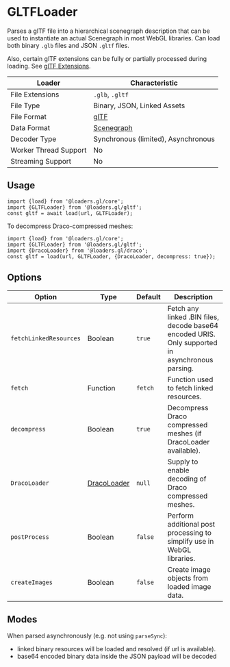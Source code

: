 # GLTFLoader

Parses a glTF file into a hierarchical scenegraph description that can be used to instantiate an actual Scenegraph in most WebGL libraries. Can load both binary `.glb` files and JSON `.gltf` files.

Also, certain glTF extensions can be fully or partially processed during loading. See [glTF Extensions](docs/api-reference/gltf-loaders/gltf-extensions.md).

| Loader                | Characteristic  |
| --------------------- | --------------- |
| File Extensions       | `.glb`, `.gltf` |
| File Type             | Binary, JSON, Linked Assets |
| File Format           | [glTF](https://github.com/KhronosGroup/glTF/tree/master/specification/2.0) |
| Data Format           | [Scenegraph](/docs/specifications/category-scenegraph) |
| Decoder Type          | Synchronous (limited), Asynchronous |
| Worker Thread Support | No              |
| Streaming Support     | No              |


## Usage

```
import {load} from '@loaders.gl/core';
import {GLTFLoader} from '@loaders.gl/gltf';
const gltf = await load(url, GLTFLoader);
```

To decompress Draco-compressed meshes:

```
import {load} from '@loaders.gl/core';
import {GLTFLoader} from '@loaders.gl/gltf';
import {DracoLoader} from '@loaders.gl/draco';
const gltf = load(url, GLTFLoader, {DracoLoader, decompress: true});
```

## Options

| Option        | Type      | Default     | Description       |
| ------------- | --------- | ----------- | ----------------- |
| `fetchLinkedResources` | Boolean  | `true`      | Fetch any linked .BIN files, decode base64 encoded URIS. Only supported in asynchronous parsing. |
| `fetch`                | Function | `fetch` | Function used to fetch linked resources. |
| `decompress`           | Boolean  | `true`      | Decompress Draco compressed meshes (if DracoLoader available). |
| `DracoLoader`          | [DracoLoader](/docs/api-reference/draco/draco-loader) | `null`      | Supply to enable decoding of Draco compressed meshes. |
| `postProcess`          | Boolean  | `false`     | Perform additional post processing to simplify use in WebGL libraries. |
| `createImages`         | Boolean  | `false`     | Create image objects from loaded image data. |

## Modes

When parsed asynchronously (e.g. not using `parseSync`):

- linked binary resources will be loaded and resolved (if url is available).
- base64 encoded binary data inside the JSON payload will be decoded
